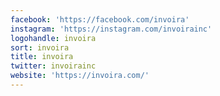 ```yaml
---
facebook: 'https://facebook.com/invoira'
instagram: 'https://instagram.com/invoirainc'
logohandle: invoira
sort: invoira
title: invoira
twitter: invoirainc
website: 'https://invoira.com/'
---
```

